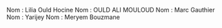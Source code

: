 Nom : Lilia Ould Hocine
Nom : OULD ALI MOULOUD
Nom : Marc Gauthier
Nom : Yarijey
Nom : Meryem Bouzmane
